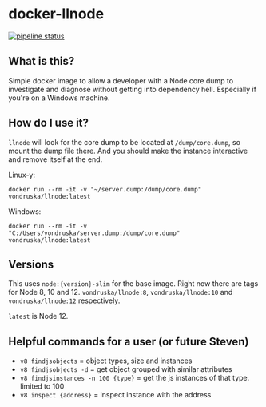 # docker-llnode

[![pipeline status](https://github.com/vondruska/docker-llnode/workflows/CI/badge.svg)](https://github.com/vondruska/docker-llnode/actions)

## What is this?
Simple docker image to allow a developer with a Node core dump to investigate and diagnose without getting into dependency hell. Especially if you're on a Windows machine.

## How do I use it?

`llnode` will look for the core dump to be located at `/dump/core.dump`, so mount the dump file there. And you should make the instance interactive and remove itself at the end.

Linux-y:
```
docker run --rm -it -v "~/server.dump:/dump/core.dump" vondruska/llnode:latest
```

Windows:
```
docker run --rm -it -v "C:/Users/vondruska/server.dump:/dump/core.dump" vondruska/llnode:latest
```


## Versions

This uses `node:{version}-slim` for the base image. Right now there are tags for Node 8, 10 and 12. `vondruska/llnode:8`,  `vondruska/llnode:10` and `vondruska/llnode:12` respectively.

`latest` is Node 12.

## Helpful commands for a user (or future Steven)
* `v8 findjsobjects` = object types, size and instances
* `v8 findjsobjects -d` = get object grouped with similar attributes
*  `v8 findjsinstances -n 100 {type}` = get the js instances of that type. limited to 100
* `v8 inspect {address}` = inspect instance with the address
